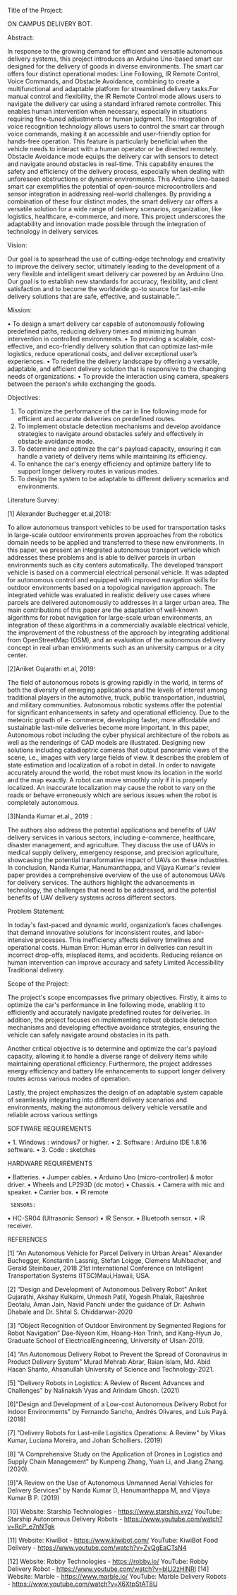 
Title of the Project:

ON CAMPUS DELIVERY BOT.

 
Abstract:

In response to the growing demand for efficient and versatile autonomous delivery systems, this project introduces an Arduino Uno-based smart car designed for the delivery of goods in diverse environments. The smart car offers four distinct operational modes: Line Following, IR Remote Control, Voice Commands, and Obstacle Avoidance, combining to create a multifunctional and adaptable platform for streamlined delivery tasks.For manual control and flexibility, the IR Remote Control mode allows users to navigate the delivery car using a standard infrared remote controller. This enables human intervention when necessary, especially in situations requiring fine-tuned adjustments or human judgment.
The integration of voice recognition technology allows users to control the smart car through voice commands, making it an accessible and user-friendly option for hands-free operation. This feature is particularly beneficial when the vehicle needs to interact with a human operator or be directed remotely. Obstacle Avoidance mode equips the delivery car with sensors to detect and navigate around obstacles in real-time. This capability ensures the safety and efficiency of the delivery process, especially when dealing with unforeseen obstructions or dynamic environments. This Arduino Uno-based smart car exemplifies the potential of open-source microcontrollers and sensor integration in addressing real-world challenges. By providing a combination of these four distinct modes, the smart delivery car offers a versatile solution for a wide range of delivery scenarios, organization, like logistics, healthcare, e-commerce, and more. This project underscores the adaptability and innovation made possible through the integration of technology in delivery services
 

Vision:

Our goal is to spearhead the use of cutting-edge technology and creativity to improve the delivery sector, ultimately leading to the development of a very flexible and intelligent smart delivery car powered by an Arduino Uno. Our goal is to establish new standards for accuracy, flexibility, and client satisfaction and to become the worldwide go-to source for last-mile delivery solutions that are safe, effective, and sustainable.”.

Mission:


•	To design a smart delivery car capable of autonomously following predefined paths, reducing delivery times and minimizing human intervention in controlled environments.
•	To providing a scalable, cost-effective, and eco-friendly delivery solution that can optimize last-mile logistics, reduce operational costs, and deliver exceptional user’s experiences.
•	To redefine the delivery landscape by offering a versatile, adaptable, and efficient delivery solution that is responsive to the changing needs of organizations.
•	To provide the interaction using camera, speakers between the person's while exchanging the goods.

 

Objectives:


1.	To optimize the performance of the car in line following mode for efficient and accurate deliveries on predefined routes. 
2.	To implement obstacle detection mechanisms and develop avoidance strategies to navigate around obstacles safely and effectively in obstacle avoidance mode.
3.	To determine and optimize the car's payload capacity, ensuring it can handle a variety of delivery items while maintaining its efficiency.
4.	To enhance the car's energy efficiency and optimize battery life to support longer delivery routes in various modes.
5.	To design the system to be adaptable to different delivery scenarios and environments.
 
Literature Survey:

[1]	 Alexander Buchegger et.al,2018:

To allow autonomous transport vehicles to be used for transportation tasks in large-scale outdoor environments proven approaches from the robotics domain needs to be applied and transferred to these new environments. In this paper, we present an integrated autonomous transport vehicle which addresses these problems and is able to deliver parcels in urban environments such as city centers automatically. The developed transport vehicle is based on a commercial electrical personal vehicle. It was adapted for autonomous control and equipped with improved navigation skills for outdoor environments based on a topological navigation approach. The integrated vehicle was evaluated in realistic delivery use cases where parcels are delivered autonomously to addresses in a larger urban area. The main contributions of this paper are the adaptation of well-known algorithms for robot navigation for large-scale urban environments, an integration of these algorithms in a commercially available electrical vehicle, the improvement of the robustness of the approach by integrating additional from OpenStreetMap (OSM), and an evaluation of the autonomous delivery concept in real urban environments such as an university campus or a city center.

[2]Aniket Gujarathi et.al, 2019: 

The field of autonomous robots is growing rapidly in the world, in terms of both the diversity of emerging applications and the levels of interest among traditional players in the automotive, truck, public transportation, industrial, and military communities. Autonomous robotic systems offer the potential for significant enhancements in safety and operational efficiency. Due to the meteoric growth of e- commerce, developing faster, more affordable and sustainable last-mile deliveries become more important. In this paper, Autonomous robot including the cyber physical architecture of the robots as well as the renderings of CAD models are illustrated. Designing new solutions including catadioptric cameras that output panoramic views of the scene, i.e., images with very large fields of view. It describes the problem of state estimation and localization of a robot in detail. In order to navigate accurately around the world, the robot 
must know its location in the world and the map exactly. A robot can move smoothly only if it is properly localized. An inaccurate localization may cause the robot to vary on the roads or behave erroneously which are serious issues when the robot is completely autonomous.

[3]Nanda Kumar et.al., 2019 :

The authors also address the potential applications and benefits of UAV delivery services in various sectors, including e-commerce, healthcare, disaster management, and agriculture. They discuss the use of UAVs in medical supply delivery, emergency response, and precision agriculture, showcasing the potential transformative impact of UAVs on these industries. In conclusion, Nanda Kumar, Hanumanthappa, and Vijaya Kumar's review paper provides a comprehensive overview of the use of autonomous UAVs for delivery services. The authors highlight the advancements in technology, the challenges that need to be addressed, and the potential benefits of UAV delivery systems across different sectors.










Problem Statement:

In today's fast-paced and dynamic world, organization’s faces challenges that demand innovative solutions for inconsistent routes, and  labor-intensive processes. This inefficiency affects delivery timelines and operational costs. Human Error: Human error in deliveries can result in incorrect drop-offs, misplaced items, and accidents. Reducing reliance on human intervention can improve accuracy and safety Limited Accessibility Traditional delivery. 


Scope of the Project:

The project's scope encompasses five primary objectives. Firstly, it aims to optimize the car's performance in line following mode, enabling it to efficiently and accurately navigate predefined routes for deliveries. In addition, the project focuses on implementing robust obstacle detection mechanisms and developing effective avoidance strategies, ensuring the vehicle can safely navigate around obstacles in its path.

Another critical objective is to determine and optimize the car's payload capacity, allowing it to handle a diverse range of delivery items while maintaining operational efficiency. Furthermore, the project addresses energy efficiency and battery life enhancements to support longer delivery routes across various modes of operation.

Lastly, the project emphasizes the design of an adaptable system capable of seamlessly integrating into different delivery scenarios and environments, making the autonomous delivery vehicle versatile and reliable across various settings


























SOFTWARE REQUIREMENTS

•	1. Windows                        : windows7 or higher.
•	2. Software                         : Arduino IDE 1.8.16 software.
•	3. Code                               : sketches


HARDWARE REQUIREMENTS

•	Batteries. 
•	 Jumper cables. 
•	Arduino Uno (micro-controller) & motor driver. 
•	Wheels and LP293D (dc motor) 
•	Chassis.
•	Camera with mic and speaker.
•	Carrier box. 
•	IR remote

     SENSORS: 
•	HC-SR04 (Ultrasonic Sensor) 
•	IR Sensor. 
•	Bluetooth sensor. 
•	IR receiver. 


 
REFERENCES

[1] “An Autonomous Vehicle for Parcel Delivery in Urban Areas” Alexander Buchegger, Konstantin Lassnig, Stefan Loigge, Clemens Muhlbacher, and Gerald Steinbauer, 2018 21st International Conference on Intelligent Transportation Systems (ITSC)Maui,Hawaii, USA.

 [2] “Design and Development of Autonomous Delivery Robot” Aniket Gujarathi, Akshay Kulkarni, Unmesh Patil, Yogesh Phalak, Rajeshree Deotalu, Aman Jain, Navid Panchi under the guidance of Dr. Ashwin Dhabale and Dr. Shital S. Chiddarwar-2020 

[3] “Object Recognition of Outdoor Environment by Segmented Regions for Robot Navigation” Dae-Nyeon Kim, Hoang-Hon Trinh, and Kang-Hyun Jo, Graduate School of ElectricalEngineering, University of Ulsan-2019. 

[4] “An Autonomous Delivery Robot to Prevent the Spread of Coronavirus in Product Delivery System” Murad Mehrab Abrar, Raian Islam, Md. Abid Hasan Shanto, Ahsanullah University of Science and Technology-2021. 

[5] "Delivery Robots in Logistics: A Review of Recent Advances and Challenges" by Nalinaksh Vyas and Arindam Ghosh. (2021) 

[6]"Design and Development of a Low-cost Autonomous Delivery Robot for Indoor Environments" by Fernando Sancho, Andrés Olivares, and Luis Payá. (2018) 

[7] "Delivery Robots for Last-mile Logistics Operations: A Review" by Vikas Kumar, Luciana Moreira, and Johan Scholliers. (2019) 

[8] "A Comprehensive Study on the Application of Drones in Logistics and Supply Chain Management" by Kunpeng Zhang, Yuan Li, and Jiang Zhang. (2020).

 [9]"A Review on the Use of Autonomous Unmanned Aerial Vehicles for Delivery Services" by Nanda Kumar D, Hanumanthappa M, and Vijaya Kumar B P. (2019) 

[10] Website: Starship Technologies - https://www.starship.xyz/ YouTube: Starship Autonomous Delivery Robots - https://www.youtube.com/watch?v=RcP_e7nNTgk 

[11] Website: KiwiBot - https://www.kiwibot.com/ YouTube: KiwiBot Food Delivery - https://www.youtube.com/watch?v=ZvQgEaCTsN4

[12] Website: Robby Technologies - https://robby.io/ YouTube: Robby Delivery Robot - https://www.youtube.com/watch?v=blLl2zHlNRI [14] Website: Marble - https://www.marble.io/ YouTube: Marble Delivery Robots - https://www.youtube.com/watch?v=X6XtpStAT8U
